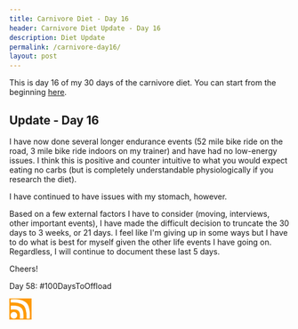 ```yaml
---
title: Carnivore Diet - Day 16
header: Carnivore Diet Update - Day 16
description: Diet Update
permalink: /carnivore-day16/
layout: post
---
```


This is day 16 of my 30 days of the carnivore diet. You can start from the beginning [here](https://blog.mooreanalysis.com/carnivore/).

## Update - Day 16

I have now done several longer endurance events (52 mile bike ride on the road, 3 mile bike ride indoors on my trainer) and have had no low-energy issues. I think this is positive and counter intuitive to what you would expect eating no carbs (but is completely understandable physiologically if you research the diet).

I have continued to have issues with my stomach, however.

Based on a few external factors I have to consider (moving, interviews, other important events), I have made the difficult decision to truncate the 30 days to 3 weeks, or 21 days. I feel like I'm giving up in some ways but I have to do what is best for myself given the other life events I have going on. Regardless, I will continue to document these last 5 days.

Cheers!

Day 58: #100DaysToOffload

<a href="https://blog.mooreanalysis.com/feed.xml"><img src="/assets/images/rss_feed.jpg" style="opacity:1;" width="40"/></a>
